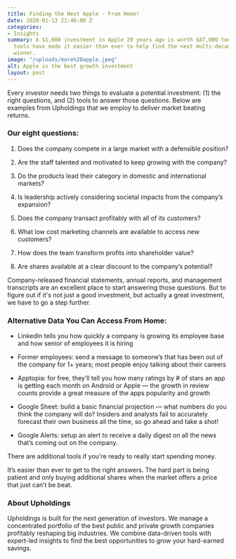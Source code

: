 ```yaml
---
title: Finding the Next Apple - From Home!
date: 2020-01-13 21:46:00 Z
categories:
- Insights
summary: A $1,000 investment in Apple 20 years ago is worth $87,000 today. Online
  tools have made it easier than ever to help find the next multi-decade stock market
  winner.
image: "/uploads/more%20apple.jpeg"
alt: Apple is the best growth investment
layout: post
---
```


Every investor needs two things to evaluate a potential investment: (1) the right questions, and (2) tools to answer those questions. Below are examples from Upholdings that we employ to deliver market beating returns.

### Our eight questions:

1. Does the company compete in a large market with a defensible position?

2. Are the staff talented and motivated to keep growing with the company?

3. Do the products lead their category in domestic and international markets? 

4. Is leadership actively considering societal impacts from the company’s expansion?

5. Does the company transact profitably with all of its customers?

6. What low cost marketing channels are available to access new customers?

7. How does the team transform profits into shareholder value?

8. Are shares available at a clear discount to the company’s potential?

Company-released financial statements, annual reports, and management transcripts are an excellent place to start answering those questions. But to figure out if it's not just a good investment, but actually a great investment, we have to go a step further.

### Alternative Data You Can Access From Home:

* LinkedIn tells you how quickly a company is growing its employee base and how senior of employees it is hiring

* Former employees: send a message to someone’s that has been out of the company for 1\+ years; most people enjoy talking about their careers

* Apptopia: for free, they’ll tell you how many ratings by # of stars an app is getting each month on Android or Apple — the growth in review counts provide a great measure of the apps popularity and growth

* Google Sheet: build a basic financial projection — what numbers do you think the company will do? Insiders and analysts fail to accurately forecast their own business all the time, so go ahead and take a shot!

* Google Alerts: setup an alert to receive a daily digest on all the news that’s coming out on the company.

There are additional tools if you're ready to really start spending money.

It’s easier than ever to get to the right answers. The hard part is being patient and only buying additional shares when the market offers a price that just can’t be beat.

### About Upholdings

Upholdings is built for the next generation of investors. We manage a concentrated portfolio of the best public and private growth companies profitably reshaping big industries. We combine data-driven tools with expert-led insights to find the best opportunities to grow your hard-earned savings.